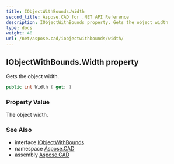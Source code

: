 ```yaml
---
title: IObjectWithBounds.Width
second_title: Aspose.CAD for .NET API Reference
description: IObjectWithBounds property. Gets the object width
type: docs
weight: 40
url: /net/aspose.cad/iobjectwithbounds/width/
---
```

## IObjectWithBounds.Width property

Gets the object width.

```csharp
public int Width { get; }
```

### Property Value

The object width.

### See Also

* interface [IObjectWithBounds](../)
* namespace [Aspose.CAD](../../iobjectwithbounds/)
* assembly [Aspose.CAD](../../../)


